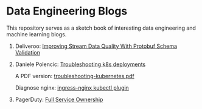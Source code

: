 # Data Engineering Blogs

This repository serves as a sketch book of interesting data engineering and machine learning blogs.

1. Deliveroo: [Improving Stream Data Quality With Protobuf Schema Validation](https://deliveroo.engineering/2019/02/05/improving-stream-data-quality-with-protobuf-schema-validation.html)

2. Daniele Polencic: [Troubleshooting k8s deployments](https://learnk8s.io/troubleshooting-deployments)
  
    A PDF version: [troubleshooting-kubernetes.pdf](troubleshooting-kubernetes.pdf)

    Diagnose nginx: [ingress-nginx kubectl plugin](https://kubernetes.github.io/ingress-nginx/kubectl-plugin/)

3. PagerDuty: [Full Service Ownership](https://ownership.pagerduty.com/)
